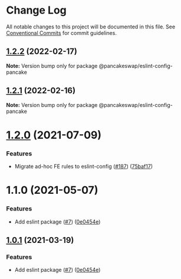 # Change Log

All notable changes to this project will be documented in this file.
See [Conventional Commits](https://conventionalcommits.org) for commit guidelines.

## [1.2.2](https://peiko-git.space/Hromov/pickleswap-toolkit/-/tree/master/packages/eslint-config-pancake/compare/@pancakeswap/eslint-config-pancake@1.2.1...@pancakeswap/eslint-config-pancake@1.2.2) (2022-02-17)

**Note:** Version bump only for package @pancakeswap/eslint-config-pancake





## [1.2.1](https://peiko-git.space/Hromov/pickleswap-toolkit/-/tree/master/packages/eslint-config-pancake/compare/@pancakeswap/eslint-config-pancake@1.2.0...@pancakeswap/eslint-config-pancake@1.2.1) (2022-02-16)

**Note:** Version bump only for package @pancakeswap/eslint-config-pancake





# [1.2.0](https://peiko-git.space/Hromov/pickleswap-toolkit/-/tree/master/packages/eslint-config-pancake/compare/@pancakeswap/eslint-config-pancake@1.1.0...@pancakeswap/eslint-config-pancake@1.2.0) (2021-07-09)


### Features

* Migrate ad-hoc FE rules to eslint-config ([#187](https://peiko-git.space/Hromov/pickleswap-toolkit/-/tree/master/packages/eslint-config-pancake/issues/187)) ([75baf17](https://peiko-git.space/Hromov/pickleswap-toolkit/-/tree/master/packages/eslint-config-pancake/commit/75baf175c8316fdfc549bc99e2bc38d65b18c5b6))





# 1.1.0 (2021-05-07)


### Features

* Add eslint package ([#7](https://peiko-git.space/Hromov/pickleswap-toolkit/-/tree/master/packages/eslint-config-pancake/issues/7)) ([0e0454e](https://peiko-git.space/Hromov/pickleswap-toolkit/-/tree/master/packages/eslint-config-pancake/commit/0e0454eb9a63e976934956dc5c66fbef2ce2017a))





## [1.0.1](https://peiko-git.space/Hromov/pickleswap-toolkit/-/tree/master/packages/eslint-config-pancake/compare/@pancakeswap-libs/eslint-config-pancake@1.0.1...@pancakeswap-libs/eslint-config-pancake@1.0.1) (2021-03-19)


### Features

* Add eslint package ([#7](https://peiko-git.space/Hromov/pickleswap-toolkit/-/tree/master/packages/eslint-config-pancake/issues/7)) ([0e0454e](https://peiko-git.space/Hromov/pickleswap-toolkit/-/tree/master/packages/eslint-config-pancake/commit/0e0454eb9a63e976934956dc5c66fbef2ce2017a))
